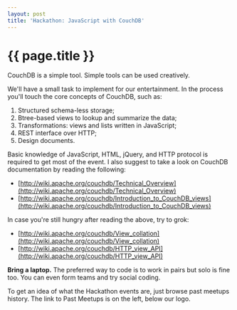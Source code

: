 ```yaml
---
layout: post
title: 'Hackathon: JavaScript with CouchDB'
---
```


# {{ page.title }}

CouchDB is a simple tool. Simple tools can be used creatively.

We'll have a small task to implement for our entertainment. In the process you'll touch the core concepts of CouchDB, such as:

1. Structured schema-less storage;
2. Btree-based views to lookup and summarize the data;
3. Transformations: views and lists written in JavaScript;
4. REST interface over HTTP;
5. Design documents.

Basic knowledge of JavaScript, HTML, jQuery, and HTTP protocol is required to get most of the event. I also suggest to take a look on CouchDB documentation by reading the following:

* [http://wiki.apache.org/couchdb/Technical_Overview](http://wiki.apache.org/couchdb/Technical_Overview)
* [http://wiki.apache.org/couchdb/Introduction_to_CouchDB_views](http://wiki.apache.org/couchdb/Introduction_to_CouchDB_views)

In case you're still hungry after reading the above, try to grok:

* [http://wiki.apache.org/couchdb/View_collation](http://wiki.apache.org/couchdb/View_collation)
* [http://wiki.apache.org/couchdb/HTTP_view_API](http://wiki.apache.org/couchdb/HTTP_view_API)

**Bring a laptop.** The preferred way to code is to work in pairs but solo is fine too. You can even form teams and try social coding.

To get an idea of what the Hackathon events are, just browse past meetups history. The link to Past Meetups is on the left, below our logo.
